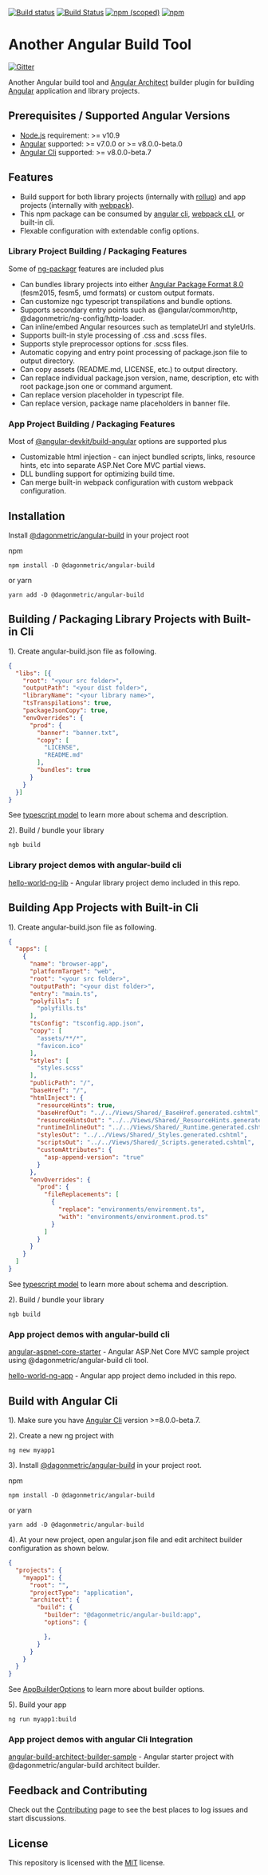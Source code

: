 [![Build status](https://ci.appveyor.com/api/projects/status/195c2h2orc2q2rur?svg=true)](https://ci.appveyor.com/project/admindagonmetriccom/angular-build)
[![Build Status](https://dev.azure.com/DagonMetric/angular-build/_apis/build/status/DagonMetric.angular-build?branchName=master)](https://dev.azure.com/DagonMetric/angular-build/_build/latest?definitionId=3&branchName=master)
[![npm (scoped)](https://img.shields.io/npm/v/@dagonmetric/angular-build.svg)](https://www.npmjs.com/package/@dagonmetric/angular-build)
[![npm](https://img.shields.io/npm/dm/@dagonmetric/angular-build.svg)](https://www.npmjs.com/package/@dagonmetric/angular-build)

# Another Angular Build Tool

[![Gitter](https://badges.gitter.im/DagonMetric/angular-build.svg)](https://gitter.im/DagonMetric/angular-build?utm_source=badge&utm_medium=badge&utm_campaign=pr-badge)

Another Angular build tool and [Angular Architect](https://github.com/angular/angular-cli) builder plugin for building [Angular](https://angular.io/) application and library projects.

## Prerequisites / Supported Angular Versions

* [Node.js](https://nodejs.org/en/download/) requirement:  >= v10.9
* [Angular](https://angular.io) supported: >= v7.0.0 or >= v8.0.0-beta.0
* [Angular Cli](https://www.npmjs.com/package/@angular/cli) supported: >= v8.0.0-beta.7

## Features

* Build support for both library projects (internally with [rollup](https://rollupjs.org)) and app projects (internally with [webpack](https://webpack.js.org)).
* This npm package can be consumed by [angular cli](https://cli.angular.io), [webpack cLI](https://www.npmjs.com/package/webpack-cli), or built-in cli.
* Flexable configuration with extendable config options.

### Library Project Building / Packaging Features

Some of [ng-packagr](https://github.com/ng-packagr/ng-packagr) features are included plus

* Can bundles library projects into either [Angular Package Format 8.0](https://docs.google.com/document/d/1CZC2rcpxffTDfRDs6p1cfbmKNLA6x5O-NtkJglDaBVs/preview) (fesm2015, fesm5, umd formats) or custom output formats.
* Can customize ngc typescript transpilations and bundle options.
* Supports secondary entry points such as @angular/common/http, @dagonmetric/ng-config/http-loader.
* Can inline/embed Angular resources such as templateUrl and styleUrls.
* Supports built-in style processing of .css and .scss files.
* Supports style preprocessor options for .scss files.
* Automatic copying and entry point processing of package.json file to output directory.
* Can copy assets (README.md, LICENSE, etc.) to output directory.
* Can replace individual package.json version, name, description, etc with root package.json one or command argument.
* Can replace version placeholder in typescript file.
* Can replace version, package name placeholders in banner file.

### App Project Building / Packaging Features

Most of [@angular-devkit/build-angular](https://www.npmjs.com/package/@angular-devkit/build-angular) options are supported plus

* Customizable html injection - can inject bundled scripts, links, resource hints, etc into separate ASP.Net Core MVC partial views.
* DLL bundling support for optimizing build time.
* Can merge built-in webpack configuration with custom webpack configuration.

## Installation

Install [@dagonmetric/angular-build](https://www.npmjs.com/package/@dagonmetric/angular-build) in your project root

npm

```shell
npm install -D @dagonmetric/angular-build
```

or yarn

```shell
yarn add -D @dagonmetric/angular-build
```

## Building / Packaging Library Projects with Built-in Cli

1). Create angular-build.json file as following.

```json
{
  "libs": [{
    "root": "<your src folder>",
    "outputPath": "<your dist folder>",
    "libraryName": "<your library name>",
    "tsTranspilations": true,
    "packageJsonCopy": true,
    "envOverrides": {
      "prod": {
        "banner": "banner.txt",
        "copy": [
          "LICENSE",
          "README.md"
        ],
        "bundles": true
      }
    }
  }]
}
```

See [typescript model](https://github.com/DagonMetric/angular-build/blob/master/src/models/lib-project-config.ts) to learn more about schema and description.

2). Build / bundle your library

```shell
ngb build
```

### Library project demos with angular-build cli

[hello-world-ng-lib](https://github.com/DagonMetric/angular-build/tree/master/samples/hello-world-ng-lib) - Angular library project demo included in this repo.

## Building App Projects with Built-in Cli

1). Create angular-build.json file as following.

```json
{  
  "apps": [
    {
      "name": "browser-app",
      "platformTarget": "web",
      "root": "<your src folder>",
      "outputPath": "<your dist folder>",
      "entry": "main.ts",
      "polyfills": [
        "polyfills.ts"
      ],
      "tsConfig": "tsconfig.app.json",
      "copy": [
        "assets/**/*",
        "favicon.ico"
      ],
      "styles": [
        "styles.scss"
      ],
      "publicPath": "/",
      "baseHref": "/",
      "htmlInject": {
        "resourceHints": true,
        "baseHrefOut": "../../Views/Shared/_BaseHref.generated.cshtml",
        "resourceHintsOut": "../../Views/Shared/_ResourceHints.generated.cshtml",
        "runtimeInlineOut": "../../Views/Shared/_Runtime.generated.cshtml",
        "stylesOut": "../../Views/Shared/_Styles.generated.cshtml",
        "scriptsOut": "../../Views/Shared/_Scripts.generated.cshtml",
        "customAttributes": {
          "asp-append-version": "true"
        }
      },
      "envOverrides": {
        "prod": {
          "fileReplacements": [
            {
              "replace": "environments/environment.ts",
              "with": "environments/environment.prod.ts"
            }
          ]
        }
      }
    }
  ]
}
```

See [typescript model](https://github.com/DagonMetric/angular-build/blob/master/src/models/app-project-config.ts) to learn more about schema and description.

2). Build / bundle your library

```shell
ngb build
```

### App project demos with angular-build cli

[angular-aspnet-core-starter](https://github.com/mmzliveid/angular-aspnet-core-starter) - Angular ASP.Net Core MVC sample project using @dagonmetric/angular-build cli tool.

[hello-world-ng-app](https://github.com/DagonMetric/angular-build/tree/master/samples/hello-world-ng-app) - Angular app project demo included in this repo.

## Build with Angular Cli

1). Make sure you have [Angular Cli](https://www.npmjs.com/package/@angular/cli) version >=8.0.0-beta.7.

2). Create a new ng project with

```shell
ng new myapp1
```

3). Install [@dagonmetric/angular-build](https://www.npmjs.com/package/@dagonmetric/angular-build) in your project root.

npm

```shell
npm install -D @dagonmetric/angular-build
```

or yarn

```shell
yarn add -D @dagonmetric/angular-build
```

4). At your new project, open angular.json file and edit architect builder configuration as shown below.

```json
{
  "projects": {
    "myapp1": {
      "root": "",
      "projectType": "application",
      "architect": {
        "build": {
          "builder": "@dagonmetric/angular-build:app",
          "options": {

          },
        }
      }
    }
  }
}
```

See [AppBuilderOptions](https://github.com/DagonMetric/angular-build/blob/master/src/architect/models/app-builder-options.ts) to learn more about builder options.

5). Build your app

```shell
ng run myapp1:build
```

### App project demos with angular Cli Integration

[angular-build-architect-builder-sample](https://github.com/mmzliveid/angular-build-architect-builder-sample) - Angular starter project with @dagonmetric/angular-build architect builder.

## Feedback and Contributing

Check out the [Contributing](CONTRIBUTING.md) page to see the best places to log issues and start discussions.

## License

This repository is licensed with the [MIT](LICENSE) license.